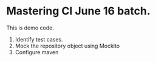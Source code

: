
# Mastering CI June 16 batch.

This is demo code. 
1. Identify test cases.
2. Mock the repository object using Mockito
3. Configure maven
